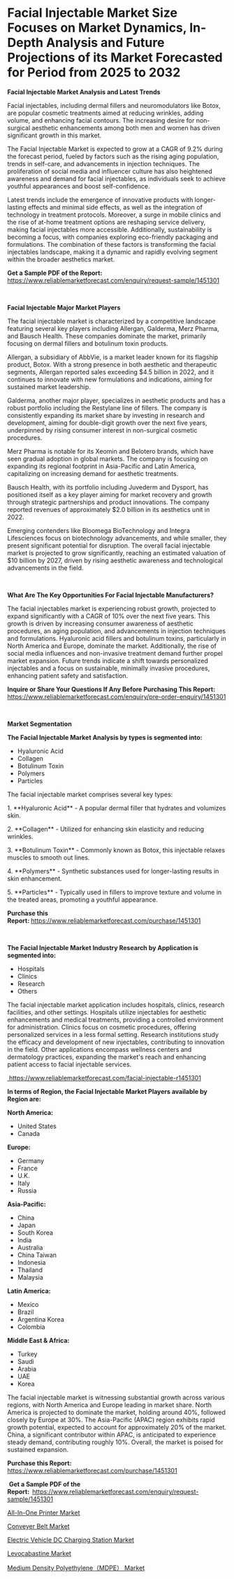 <p><h1>Facial Injectable Market Size Focuses on Market Dynamics, In-Depth Analysis and Future Projections of its Market Forecasted for Period from 2025 to 2032</h1></p><p><strong>Facial Injectable Market Analysis and Latest Trends</strong></p>
<p><p>Facial injectables, including dermal fillers and neuromodulators like Botox, are popular cosmetic treatments aimed at reducing wrinkles, adding volume, and enhancing facial contours. The increasing desire for non-surgical aesthetic enhancements among both men and women has driven significant growth in this market. </p><p>The Facial Injectable Market is expected to grow at a CAGR of 9.2% during the forecast period, fueled by factors such as the rising aging population, trends in self-care, and advancements in injection techniques. The proliferation of social media and influencer culture has also heightened awareness and demand for facial injectables, as individuals seek to achieve youthful appearances and boost self-confidence.</p><p>Latest trends include the emergence of innovative products with longer-lasting effects and minimal side effects, as well as the integration of technology in treatment protocols. Moreover, a surge in mobile clinics and the rise of at-home treatment options are reshaping service delivery, making facial injectables more accessible. Additionally, sustainability is becoming a focus, with companies exploring eco-friendly packaging and formulations. The combination of these factors is transforming the facial injectables landscape, making it a dynamic and rapidly evolving segment within the broader aesthetics market.</p></p>
<p><strong>Get a Sample PDF of the Report:&nbsp;</strong> <a href="https://www.reliablemarketforecast.com/enquiry/request-sample/1451301?utm_campaign=1108&utm_medium=2&utm_source=Github&utm_content=ia&utm_term=24032025&utm_id=facial-injectable">https://www.reliablemarketforecast.com/enquiry/request-sample/1451301</a></p>
<p>&nbsp;</p>
<p><strong>Facial Injectable Major Market Players</strong></p>
<p><p>The facial injectable market is characterized by a competitive landscape featuring several key players including Allergan, Galderma, Merz Pharma, and Bausch Health. These companies dominate the market, primarily focusing on dermal fillers and botulinum toxin products.</p><p>Allergan, a subsidiary of AbbVie, is a market leader known for its flagship product, Botox. With a strong presence in both aesthetic and therapeutic segments, Allergan reported sales exceeding $4.5 billion in 2022, and it continues to innovate with new formulations and indications, aiming for sustained market leadership.</p><p>Galderma, another major player, specializes in aesthetic products and has a robust portfolio including the Restylane line of fillers. The company is consistently expanding its market share by investing in research and development, aiming for double-digit growth over the next five years, underpinned by rising consumer interest in non-surgical cosmetic procedures.</p><p>Merz Pharma is notable for its Xeomin and Belotero brands, which have seen gradual adoption in global markets. The company is focusing on expanding its regional footprint in Asia-Pacific and Latin America, capitalizing on increasing demand for aesthetic treatments.</p><p>Bausch Health, with its portfolio including Juvederm and Dysport, has positioned itself as a key player aiming for market recovery and growth through strategic partnerships and product innovations. The company reported revenues of approximately $2.0 billion in its aesthetics unit in 2022.</p><p>Emerging contenders like Bloomega BioTechnology and Integra Lifesciences focus on biotechnology advancements, and while smaller, they present significant potential for disruption. The overall facial injectable market is projected to grow significantly, reaching an estimated valuation of $10 billion by 2027, driven by rising aesthetic awareness and technological advancements in the field.</p></p>
<p>&nbsp;</p>
<p><strong>What Are The Key Opportunities For Facial Injectable Manufacturers?</strong></p>
<p><p>The facial injectables market is experiencing robust growth, projected to expand significantly with a CAGR of 10% over the next five years. This growth is driven by increasing consumer awareness of aesthetic procedures, an aging population, and advancements in injection techniques and formulations. Hyaluronic acid fillers and botulinum toxins, particularly in North America and Europe, dominate the market. Additionally, the rise of social media influences and non-invasive treatment demand further propel market expansion. Future trends indicate a shift towards personalized injectables and a focus on sustainable, minimally invasive procedures, enhancing patient safety and satisfaction.</p></p>
<p><strong>Inquire or Share Your Questions If Any Before Purchasing This Report:</strong> <a href="https://www.reliablemarketforecast.com/enquiry/pre-order-enquiry/1451301?utm_campaign=1108&utm_medium=2&utm_source=Github&utm_content=ia&utm_term=24032025&utm_id=facial-injectable">https://www.reliablemarketforecast.com/enquiry/pre-order-enquiry/1451301</a></p>
<p>&nbsp;</p>
<p><strong>Market Segmentation</strong></p>
<p><strong>The Facial Injectable Market Analysis by types is segmented into:</strong></p>
<p><ul><li>Hyaluronic Acid</li><li>Collagen</li><li>Botulinum Toxin</li><li>Polymers</li><li>Particles</li></ul></p>
<p><p>The facial injectable market comprises several key types: </p><p>1. **Hyaluronic Acid** - A popular dermal filler that hydrates and volumizes skin.</p><p>2. **Collagen** - Utilized for enhancing skin elasticity and reducing wrinkles.</p><p>3. **Botulinum Toxin** - Commonly known as Botox, this injectable relaxes muscles to smooth out lines.</p><p>4. **Polymers** - Synthetic substances used for longer-lasting results in skin enhancement.</p><p>5. **Particles** - Typically used in fillers to improve texture and volume in the treated areas, promoting a youthful appearance.</p></p>
<p><strong>Purchase this Report:&nbsp;</strong><a href="https://www.reliablemarketforecast.com/purchase/1451301?utm_campaign=1108&utm_medium=2&utm_source=Github&utm_content=ia&utm_term=24032025&utm_id=facial-injectable">https://www.reliablemarketforecast.com/purchase/1451301</a></p>
<p>&nbsp;</p>
<p><strong>The Facial Injectable Market Industry Research by Application is segmented into:</strong></p>
<p><ul><li>Hospitals</li><li>Clinics</li><li>Research</li><li>Others</li></ul></p>
<p><p>The facial injectable market application includes hospitals, clinics, research facilities, and other settings. Hospitals utilize injectables for aesthetic enhancements and medical treatments, providing a controlled environment for administration. Clinics focus on cosmetic procedures, offering personalized services in a less formal setting. Research institutions study the efficacy and development of new injectables, contributing to innovation in the field. Other applications encompass wellness centers and dermatology practices, expanding the market's reach and enhancing patient access to facial injectable services.</p></p>
<p><a href="https://www.reliablemarketforecast.com/facial-injectable-r1451301?utm_campaign=1108&utm_medium=2&utm_source=Github&utm_content=ia&utm_term=24032025&utm_id=facial-injectable">&nbsp;https://www.reliablemarketforecast.com/facial-injectable-r1451301</a></p>
<p><strong>In terms of Region, the Facial Injectable Market Players available by Region are:</strong></p>
<p>
    <p> <strong> North America: </strong>
        <ul>
            <li>United States</li>
            <li>Canada</li>
        </ul>
        </p> 
    <p> <strong> Europe: </strong>
        <ul>
            <li>Germany</li>
            <li>France</li>
            <li>U.K.</li>
            <li>Italy</li>
            <li>Russia</li>
        </ul>
        </p> 
    <p> <strong> Asia-Pacific: </strong>
        <ul>
            <li>China</li>
            <li>Japan</li>
            <li>South Korea</li>
            <li>India</li>
            <li>Australia</li>
            <li>China Taiwan</li>
            <li>Indonesia</li>
            <li>Thailand</li>
            <li>Malaysia</li>
        </ul>
        </p> 
    <p> <strong> Latin America: </strong>
        <ul>
            <li>Mexico</li>
            <li>Brazil</li>
            <li>Argentina Korea</li>
            <li>Colombia</li>
        </ul>
        </p> 
    <p> <strong> Middle East & Africa: </strong>
        <ul>
            <li>Turkey</li>
            <li>Saudi</li>
            <li>Arabia</li>
            <li>UAE</li>
            <li>Korea</li>
        </ul>
    </p>
    </p>
<p><p>The facial injectable market is witnessing substantial growth across various regions, with North America and Europe leading in market share. North America is projected to dominate the market, holding around 40%, followed closely by Europe at 30%. The Asia-Pacific (APAC) region exhibits rapid growth potential, expected to account for approximately 20% of the market. China, a significant contributor within APAC, is anticipated to experience steady demand, contributing roughly 10%. Overall, the market is poised for sustained expansion.</p></p>
<p><strong>Purchase this Report: </strong><a href="https://www.reliablemarketforecast.com/purchase/1451301?utm_campaign=1108&utm_medium=2&utm_source=Github&utm_content=ia&utm_term=24032025&utm_id=facial-injectable">https://www.reliablemarketforecast.com/purchase/1451301</a></p>
<p>&nbsp;<strong>Get a Sample PDF of the Report:&nbsp;&nbsp;</strong><a href="https://www.reliablemarketforecast.com/enquiry/request-sample/1451301?utm_campaign=1108&utm_medium=2&utm_source=Github&utm_content=ia&utm_term=24032025&utm_id=facial-injectable">https://www.reliablemarketforecast.com/enquiry/request-sample/1451301</a></p>
<p><strong></strong></p>
<p><p><a href="https://github.com/ceranamaduvq/Market-Research-Report-List-1/blob/main/all-in-one-printer-market.md?utm_campaign=1108&utm_medium=2&utm_source=Github&utm_content=ia&utm_term=24032025&utm_id=facial-injectable">All-In-One Printer Market</a></p><p><a href="https://github.com/foustzelmsdv/Market-Research-Report-List-1/blob/main/conveyer-belt-market.md?utm_campaign=1108&utm_medium=2&utm_source=Github&utm_content=ia&utm_term=24032025&utm_id=facial-injectable">Conveyer Belt Market</a></p><p><a href="https://github.com/geresalgieaz/Market-Research-Report-List-1/blob/main/electric-vehicle-dc-charging-station-market.md?utm_campaign=1108&utm_medium=2&utm_source=Github&utm_content=ia&utm_term=24032025&utm_id=facial-injectable">Electric Vehicle DC Charging Station Market</a></p><p><a href="https://github.com/sibellanikmn/Market-Research-Report-List-1/blob/main/levocabastine-market.md?utm_campaign=1108&utm_medium=2&utm_source=Github&utm_content=ia&utm_term=24032025&utm_id=facial-injectable">Levocabastine Market</a></p><p><a href="https://github.com/dickstoscopg/Market-Research-Report-List-1/blob/main/medium-density-polyethylenemdpe-market.md?utm_campaign=1108&utm_medium=2&utm_source=Github&utm_content=ia&utm_term=24032025&utm_id=facial-injectable">Medium Density Polyethylene（MDPE） Market</a></p></p>